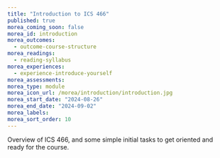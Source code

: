 ```yaml
---
title: "Introduction to ICS 466"
published: true
morea_coming_soon: false
morea_id: introduction
morea_outcomes:
  - outcome-course-structure
morea_readings:
  - reading-syllabus
morea_experiences:
  - experience-introduce-yourself
morea_assessments:
morea_type: module
morea_icon_url: /morea/introduction/introduction.jpg
morea_start_date: "2024-08-26"
morea_end_date: "2024-09-02"
morea_labels:
morea_sort_order: 10
---
```


Overview of ICS 466, and some simple initial tasks to get oriented and ready for the course.
